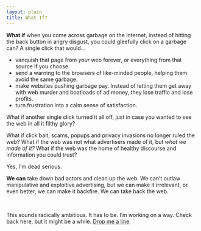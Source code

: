 ```yaml
---
layout: plain
title: What If?
---
```




**What if** when you come across garbage on the internet, instead of hitting the back button in angry disgust, you could gleefully click on a garbage can? A single click that would...

- vanquish that page from *your* web forever, or everything from that source if you choose.
- send a warning to the browsers of like-minded people, helping them avoid the same garbage. 
- make websites pushing garbage pay. Instead of letting them get away with web murder and boatloads of ad money, they lose traffic and lose profits.
- turn frustration into a calm sense of satisfaction.

What if another single click turned it all off, just in case you wanted to see the web in all it filthy glory?  

What if click bait, scams, popups and privacy invasions no longer ruled the web? What if the web was not what advertisers made of it, but *what we made of it?* What if the web was the home of healthy discourse and information you could trust? 

Yes, I'm dead serious. 

**We can** take down bad actors and clean up the web. We can’t outlaw manipulative and exploitive advertising, but we can make it irrelevant, or even better, we can make it backfire. We can take back the web.

<br>

This sounds radically ambitious. It has to be. I’m working on a way. Check back here, but it might be a while. [Drop me a line](mailto:whatif@commonkarma.org).
